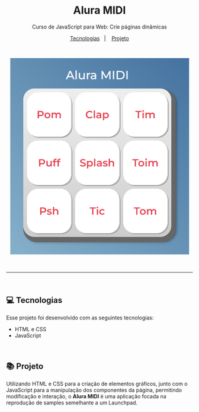 <h1 align="center"> Alura MIDI </h1>

<p align="center">
Curso de JavaScript para Web: Crie páginas dinâmicas
</p>

<p align="center">
  <a href="#-tecnologias">Tecnologias</a>&nbsp;&nbsp;&nbsp;|&nbsp;&nbsp;&nbsp;
  <a href="#-projeto">Projeto</a>
</p>

<br>

<p align="center">
  <img alt="Projeto" src="assets/images/desktop.png">
</p>

<br>

---

<br>

## 💻 Tecnologias

Esse projeto foi desenvolvido com as seguintes tecnologias:

- HTML e CSS
- JavaScript
<br>

## 📚 Projeto

Utilizando HTML e CSS para a criação de elementos gráficos, junto com o JavaScript para a manipulação dos componentes da página, permitindo modificação e interação, o **Alura MIDI** é uma aplicação focada na reprodução de samples semelhante a um Launchpad.
<br>
